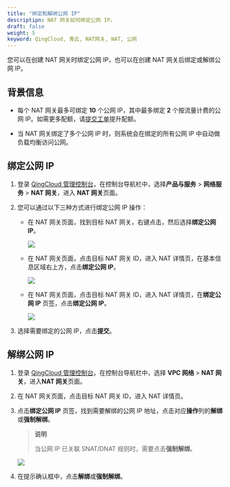 ```yaml
---
title: "绑定和解绑公网 IP"
descriptipn: NAT 网关如何绑定公网 IP。
draft: false
weight: 5
keyword: QingCloud, 青云, NAT网关, NAT, 公网
---
```


您可以在创建 NAT 网关时绑定公网 IP，也可以在创建 NAT 网关后绑定或解绑公网 IP。

## 背景信息

- 每个 NAT 网关最多可绑定 **10** 个公网 IP，其中最多绑定 **2** 个按流量计费的公网 IP。如需更多配额，请[提交工单](https://console.qingcloud.com/tickets/)提升配额。

- 当 NAT 网关绑定了多个公网 IP 时，则系统会在绑定的所有公网 IP 中自动做负载均衡访问公网。

## 绑定公网 IP

1. 登录 [QingCloud 管理控制台](https://console.qingcloud.com/login)，在控制台导航栏中，选择**产品与服务** > **网络服务** > **NAT 网关**，进入 **NAT 网关**页面。
2. 您可以通过以下三种方式进行绑定公网 IP 操作：
   - 在 NAT 网关页面，找到目标 NAT 网关，右键点击，然后选择**绑定公网 IP**。

     ![](../../../_images/bind_eip_1.png)

   - 在 NAT 网关页面，点击目标 NAT 网关 ID，进入 NAT 详情页，在基本信息区域右上方，点击**绑定公网 IP**。

     ![](../../../_images/bind_eip_2.png)

   - 在 NAT 网关页面，点击目标 NAT 网关 ID，进入 NAT 详情页，在**绑定公网 IP** 页签，点击**绑定公网 IP**。

     ![](../../../_images/bind_eip_3.png)

3. 选择需要绑定的公网 IP，点击**提交**。

## 解绑公网 IP

1. 登录 [QingCloud 管理控制台](https://console.qingcloud.com/login)，在控制台导航栏中，选择 **VPC 网络** > **NAT 网关**，进入**NAT 网关**页面。

2. 在 NAT 网关页面，点击目标 NAT 网关 ID，进入 NAT 详情页。

3. 点击**绑定公网 IP** 页签，找到需要解绑的公网 IP 地址，点击对应**操作**列的**解绑**或**强制解绑**。

   > **说明**
   >
   > 当公网 IP 已关联 SNAT/DNAT 规则时，需要点击**强制解绑**。

   ![](../../../_images/unbind_eip.png)

4. 在提示确认框中，点击**解绑**或**强制解绑**。



